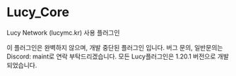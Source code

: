 # Lucy_Core
Lucy Network (lucymc.kr) 사용 플러그인

이 플러그인은 완벽하지 않으며, 개발 중단된 플러그인 입니다.
버그 문의, 일반문의는 Discord: maint로 연락 부탁드리겠습니다.
모든 Lucy플러그인은 1.20.1 버전으로 개발 되었습니다.
